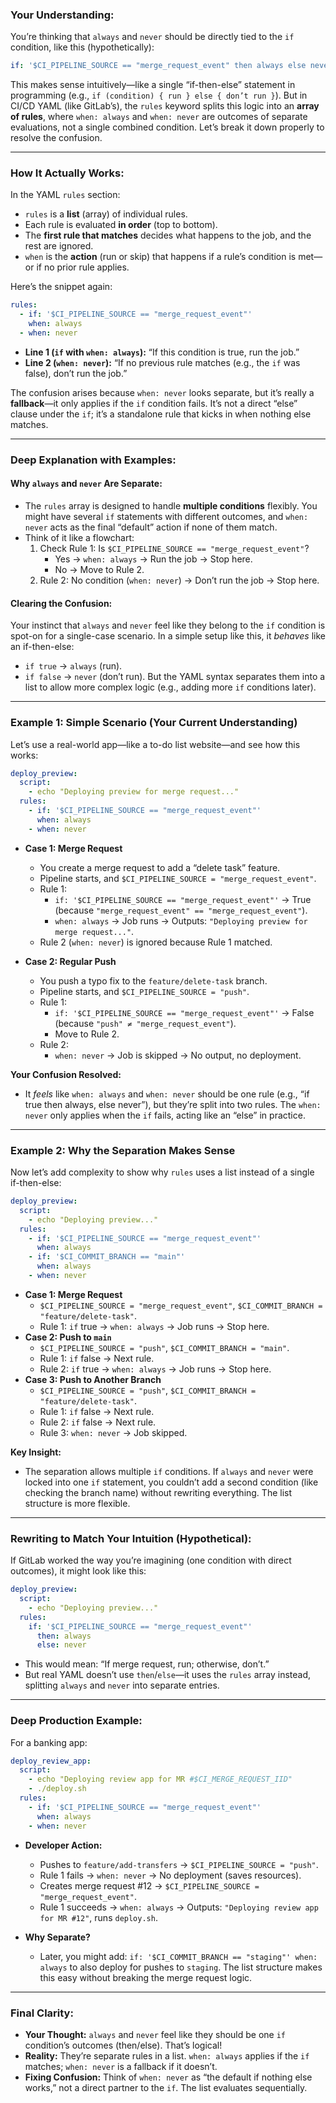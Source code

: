 

### Your Understanding:
You’re thinking that `always` and `never` should be directly tied to the `if` condition, like this (hypothetically):
```yaml
if: '$CI_PIPELINE_SOURCE == "merge_request_event" then always else never'
```
This makes sense intuitively—like a single “if-then-else” statement in programming (e.g., `if (condition) { run } else { don’t run }`). But in CI/CD YAML (like GitLab’s), the `rules` keyword splits this logic into an **array of rules**, where `when: always` and `when: never` are outcomes of separate evaluations, not a single combined condition. Let’s break it down properly to resolve the confusion.

---

### How It Actually Works:
In the YAML `rules` section:
- `rules` is a **list** (array) of individual rules.
- Each rule is evaluated **in order** (top to bottom).
- The **first rule that matches** decides what happens to the job, and the rest are ignored.
- `when` is the **action** (run or skip) that happens if a rule’s condition is met—or if no prior rule applies.

Here’s the snippet again:
```yaml
rules:
  - if: '$CI_PIPELINE_SOURCE == "merge_request_event"'
    when: always
  - when: never
```

- **Line 1 (`if` with `when: always`):** “If this condition is true, run the job.”
- **Line 2 (`when: never`):** “If no previous rule matches (e.g., the `if` was false), don’t run the job.”

The confusion arises because `when: never` looks separate, but it’s really a **fallback**—it only applies if the `if` condition fails. It’s not a direct “else” clause under the `if`; it’s a standalone rule that kicks in when nothing else matches.

---

### Deep Explanation with Examples:

#### Why `always` and `never` Are Separate:
- The `rules` array is designed to handle **multiple conditions** flexibly. You might have several `if` statements with different outcomes, and `when: never` acts as the final “default” action if none of them match.
- Think of it like a flowchart:
  1. Check Rule 1: Is `$CI_PIPELINE_SOURCE == "merge_request_event"`?
     - Yes → `when: always` → Run the job → Stop here.
     - No → Move to Rule 2.
  2. Rule 2: No condition (`when: never`) → Don’t run the job → Stop here.

#### Clearing the Confusion:
Your instinct that `always` and `never` feel like they belong to the `if` condition is spot-on for a single-case scenario. In a simple setup like this, it *behaves* like an if-then-else:
- `if true` → `always` (run).
- `if false` → `never` (don’t run).
But the YAML syntax separates them into a list to allow more complex logic (e.g., adding more `if` conditions later).

---

### Example 1: Simple Scenario (Your Current Understanding)
Let’s use a real-world app—like a to-do list website—and see how this works:

```yaml
deploy_preview:
  script:
    - echo "Deploying preview for merge request..."
  rules:
    - if: '$CI_PIPELINE_SOURCE == "merge_request_event"'
      when: always
    - when: never
```

- **Case 1: Merge Request**
  - You create a merge request to add a “delete task” feature.
  - Pipeline starts, and `$CI_PIPELINE_SOURCE = "merge_request_event"`.
  - Rule 1:
    - `if: '$CI_PIPELINE_SOURCE == "merge_request_event"'` → True (because `"merge_request_event" == "merge_request_event"`).
    - `when: always` → Job runs → Outputs: `"Deploying preview for merge request..."`.
  - Rule 2 (`when: never`) is ignored because Rule 1 matched.

- **Case 2: Regular Push**
  - You push a typo fix to the `feature/delete-task` branch.
  - Pipeline starts, and `$CI_PIPELINE_SOURCE = "push"`.
  - Rule 1:
    - `if: '$CI_PIPELINE_SOURCE == "merge_request_event"'` → False (because `"push" ≠ "merge_request_event"`).
    - Move to Rule 2.
  - Rule 2:
    - `when: never` → Job is skipped → No output, no deployment.

**Your Confusion Resolved:**
- It *feels* like `when: always` and `when: never` should be one rule (e.g., “if true then always, else never”), but they’re split into two rules. The `when: never` only applies when the `if` fails, acting like an “else” in practice.

---

### Example 2: Why the Separation Makes Sense
Now let’s add complexity to show why `rules` uses a list instead of a single if-then-else:

```yaml
deploy_preview:
  script:
    - echo "Deploying preview..."
  rules:
    - if: '$CI_PIPELINE_SOURCE == "merge_request_event"'
      when: always
    - if: '$CI_COMMIT_BRANCH == "main"'
      when: always
    - when: never
```

- **Case 1: Merge Request**
  - `$CI_PIPELINE_SOURCE = "merge_request_event"`, `$CI_COMMIT_BRANCH = "feature/delete-task"`.
  - Rule 1: `if` true → `when: always` → Job runs → Stop here.
- **Case 2: Push to `main`**
  - `$CI_PIPELINE_SOURCE = "push"`, `$CI_COMMIT_BRANCH = "main"`.
  - Rule 1: `if` false → Next rule.
  - Rule 2: `if` true → `when: always` → Job runs → Stop here.
- **Case 3: Push to Another Branch**
  - `$CI_PIPELINE_SOURCE = "push"`, `$CI_COMMIT_BRANCH = "feature/delete-task"`.
  - Rule 1: `if` false → Next rule.
  - Rule 2: `if` false → Next rule.
  - Rule 3: `when: never` → Job skipped.

**Key Insight:**
- The separation allows multiple `if` conditions. If `always` and `never` were locked into one `if` statement, you couldn’t add a second condition (like checking the branch name) without rewriting everything. The list structure is more flexible.

---

### Rewriting to Match Your Intuition (Hypothetical):
If GitLab worked the way you’re imagining (one condition with direct outcomes), it might look like this:
```yaml
deploy_preview:
  script:
    - echo "Deploying preview..."
  rules:
    if: '$CI_PIPELINE_SOURCE == "merge_request_event"'
      then: always
      else: never
```
- This would mean: “If merge request, run; otherwise, don’t.”
- But real YAML doesn’t use `then`/`else`—it uses the `rules` array instead, splitting `always` and `never` into separate entries.

---

### Deep Production Example:
For a banking app:
```yaml
deploy_review_app:
  script:
    - echo "Deploying review app for MR #$CI_MERGE_REQUEST_IID"
    - ./deploy.sh
  rules:
    - if: '$CI_PIPELINE_SOURCE == "merge_request_event"'
      when: always
    - when: never
```

- **Developer Action:**
  - Pushes to `feature/add-transfers` → `$CI_PIPELINE_SOURCE = "push"`.
  - Rule 1 fails → `when: never` → No deployment (saves resources).
  - Creates merge request #12 → `$CI_PIPELINE_SOURCE = "merge_request_event"`.
  - Rule 1 succeeds → `when: always` → Outputs: `"Deploying review app for MR #12"`, runs `deploy.sh`.

- **Why Separate?**
  - Later, you might add: `if: '$CI_COMMIT_BRANCH == "staging"' when: always` to also deploy for pushes to `staging`. The list structure makes this easy without breaking the merge request logic.

---

### Final Clarity:
- **Your Thought:** `always` and `never` feel like they should be one `if` condition’s outcomes (then/else). That’s logical!
- **Reality:** They’re separate rules in a list. `when: always` applies if the `if` matches; `when: never` is a fallback if it doesn’t.
- **Fixing Confusion:** Think of `when: never` as “the default if nothing else works,” not a direct partner to the `if`. The list evaluates sequentially.

